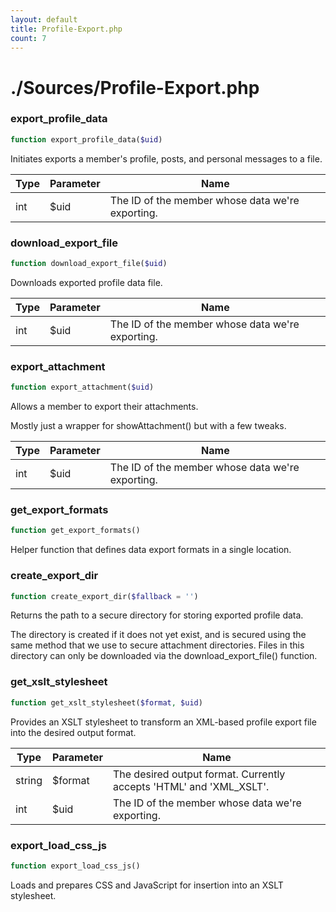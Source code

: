 ```yaml
---
layout: default
title: Profile-Export.php
count: 7
---
```


# ./Sources/Profile-Export.php

### export_profile_data

```php
function export_profile_data($uid)
```
Initiates exports a member's profile, posts, and personal messages to a file.



Type|Parameter|Name
---|---|---
int|$uid|The ID of the member whose data we're exporting.

### download_export_file

```php
function download_export_file($uid)
```
Downloads exported profile data file.



Type|Parameter|Name
---|---|---
int|$uid|The ID of the member whose data we're exporting.

### export_attachment

```php
function export_attachment($uid)
```
Allows a member to export their attachments.

Mostly just a wrapper for showAttachment() but with a few tweaks.

Type|Parameter|Name
---|---|---
int|$uid|The ID of the member whose data we're exporting.

### get_export_formats

```php
function get_export_formats()
```
Helper function that defines data export formats in a single location.




### create_export_dir

```php
function create_export_dir($fallback = '')
```
Returns the path to a secure directory for storing exported profile data.

The directory is created if it does not yet exist, and is secured using the
same method that we use to secure attachment directories. Files in this
directory can only be downloaded via the download_export_file() function.


### get_xslt_stylesheet

```php
function get_xslt_stylesheet($format, $uid)
```
Provides an XSLT stylesheet to transform an XML-based profile export file
into the desired output format.



Type|Parameter|Name
---|---|---
string|$format|The desired output format. Currently accepts 'HTML' and 'XML_XSLT'.
int|$uid|The ID of the member whose data we're exporting.

### export_load_css_js

```php
function export_load_css_js()
```
Loads and prepares CSS and JavaScript for insertion into an XSLT stylesheet.




